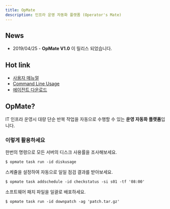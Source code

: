 ```yaml
---
title: OpMate
description: 인프라 운영 자동화 플랫폼 (Operator's Mate)
---
```


## News

- 2019/04/25 - **OpMate V1.0** 이 릴리스 되었습니다.

## Hot link

- [사용자 매뉴얼](/document/Overview.md)
- [Command Line Usage](/document/CliUsage.md)
- [에이전트 다운로드](/download/index.md#에이전트)

## OpMate?

IT 인프라 운영시 대량 단순 반복 작업을 자동으로 수행할 수 있는 **운영 자동화 플랫폼**입니다.

### 이렇게 활용하세요

한번의 명령으로 모든 서버의 디스크 사용률을 조사해보세요.

`$ opmate task run -id diskusage`

스케쥴을 설정하여 자동으로 일일 점검 결과를 받아보세요.

`$ opmate task addschedule -id checkstatus -si s01 -tf '08:00'`

소프트웨어 패치 파일을 일괄로 배포하세요.

`$ opmate task run -id downpatch -ag 'patch.tar.gz'`

